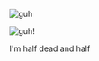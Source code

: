 ![guh](https://github-readme-stats.vercel.app/api?username=PhilippFors&show_icons=true&count_private=true&theme=dark)

![guh!](https://github-readme-stats.vercel.app/api/top-langs/?username=PhilippFors&layout=compact&theme=dark)

I'm half dead and half 
